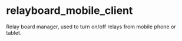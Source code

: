 # relayboard_mobile_client
Relay board manager, used to turn on/off relays from mobile phone or tablet.
